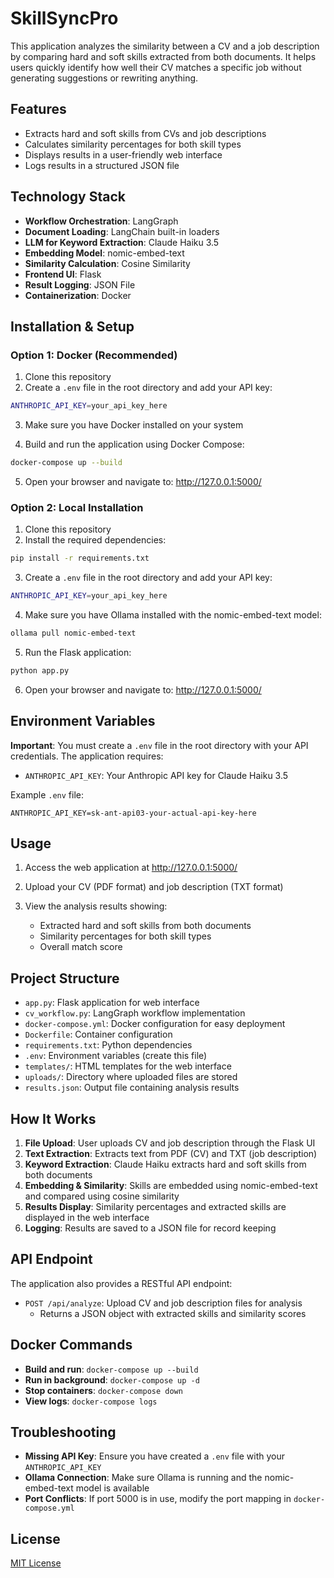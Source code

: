 # SkillSyncPro

This application analyzes the similarity between a CV and a job description by comparing hard and soft skills extracted from both documents. It helps users quickly identify how well their CV matches a specific job without generating suggestions or rewriting anything.

## Features

- Extracts hard and soft skills from CVs and job descriptions
- Calculates similarity percentages for both skill types
- Displays results in a user-friendly web interface
- Logs results in a structured JSON file

## Technology Stack

- **Workflow Orchestration**: LangGraph
- **Document Loading**: LangChain built-in loaders
- **LLM for Keyword Extraction**: Claude Haiku 3.5
- **Embedding Model**: nomic-embed-text
- **Similarity Calculation**: Cosine Similarity
- **Frontend UI**: Flask
- **Result Logging**: JSON File
- **Containerization**: Docker

## Installation & Setup

### Option 1: Docker (Recommended)

1. Clone this repository
2. Create a `.env` file in the root directory and add your API key:

```bash
ANTHROPIC_API_KEY=your_api_key_here
```

3. Make sure you have Docker installed on your system

4. Build and run the application using Docker Compose:

```bash
docker-compose up --build
```

5. Open your browser and navigate to: http://127.0.0.1:5000/

### Option 2: Local Installation

1. Clone this repository
2. Install the required dependencies:

```bash
pip install -r requirements.txt
```

3. Create a `.env` file in the root directory and add your API key:

```bash
ANTHROPIC_API_KEY=your_api_key_here
```

4. Make sure you have Ollama installed with the nomic-embed-text model:

```bash
ollama pull nomic-embed-text
```

5. Run the Flask application:

```bash
python app.py
```

6. Open your browser and navigate to: http://127.0.0.1:5000/

## Environment Variables

**Important**: You must create a `.env` file in the root directory with your API credentials. The application requires:

- `ANTHROPIC_API_KEY`: Your Anthropic API key for Claude Haiku 3.5

Example `.env` file:
```
ANTHROPIC_API_KEY=sk-ant-api03-your-actual-api-key-here
```

## Usage

1. Access the web application at http://127.0.0.1:5000/

2. Upload your CV (PDF format) and job description (TXT format)

3. View the analysis results showing:
   - Extracted hard and soft skills from both documents
   - Similarity percentages for both skill types
   - Overall match score

## Project Structure

- `app.py`: Flask application for web interface
- `cv_workflow.py`: LangGraph workflow implementation
- `docker-compose.yml`: Docker configuration for easy deployment
- `Dockerfile`: Container configuration
- `requirements.txt`: Python dependencies
- `.env`: Environment variables (create this file)
- `templates/`: HTML templates for the web interface
- `uploads/`: Directory where uploaded files are stored
- `results.json`: Output file containing analysis results

## How It Works

1. **File Upload**: User uploads CV and job description through the Flask UI
2. **Text Extraction**: Extracts text from PDF (CV) and TXT (job description)
3. **Keyword Extraction**: Claude Haiku extracts hard and soft skills from both documents
4. **Embedding & Similarity**: Skills are embedded using nomic-embed-text and compared using cosine similarity
5. **Results Display**: Similarity percentages and extracted skills are displayed in the web interface
6. **Logging**: Results are saved to a JSON file for record keeping

## API Endpoint

The application also provides a RESTful API endpoint:

- `POST /api/analyze`: Upload CV and job description files for analysis
  - Returns a JSON object with extracted skills and similarity scores

## Docker Commands

- **Build and run**: `docker-compose up --build`
- **Run in background**: `docker-compose up -d`
- **Stop containers**: `docker-compose down`
- **View logs**: `docker-compose logs`

## Troubleshooting

- **Missing API Key**: Ensure you have created a `.env` file with your `ANTHROPIC_API_KEY`
- **Ollama Connection**: Make sure Ollama is running and the nomic-embed-text model is available
- **Port Conflicts**: If port 5000 is in use, modify the port mapping in `docker-compose.yml`

## License

[MIT License](LICENSE)
